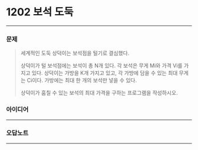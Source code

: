 # 1202 보석 도둑
------------
### 문제

>세계적인 도둑 상덕이는 보석점을 털기로 결심했다.
>
>상덕이가 털 보석점에는 보석이 총 N개 있다. 각 보석은 무게 Mi와 가격 Vi를 가지고 있다. 상덕이는 가방을 K개 가지고 있고, 각 가방에 담을 수 있는 최대 무게는 Ci이다. 가방에는 최대 한 개의 보석만 넣을 수 있다.
>
>상덕이가 훔칠 수 있는 보석의 최대 가격을 구하는 프로그램을 작성하시오.

### 아이디어
----------

### 오답노트
----------
